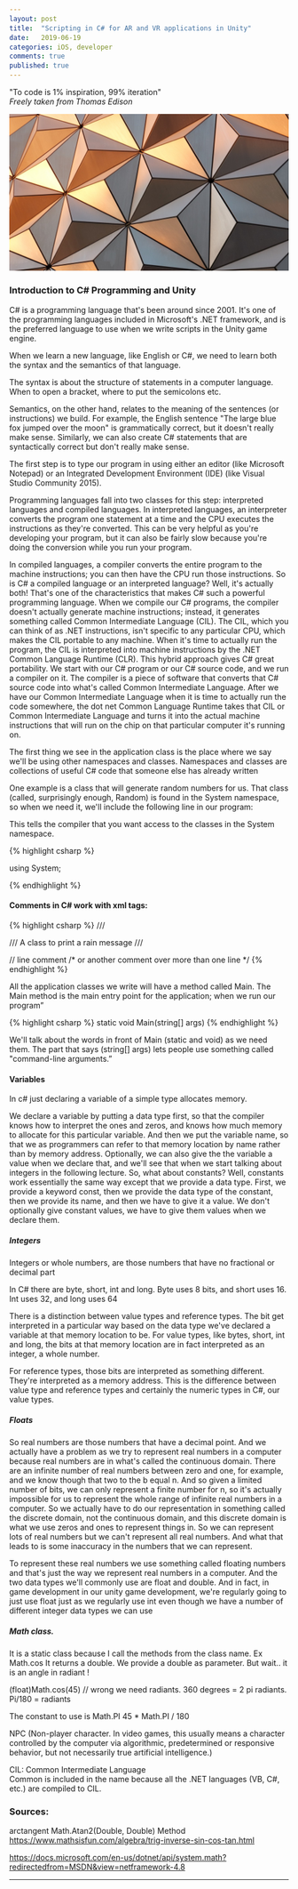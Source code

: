 ```yaml
---
layout: post
title:  "Scripting in C# for AR and VR applications in Unity"
date:   2019-06-19
categories: iOS, developer
comments: true
published: true
---
```



<div class="message">
"To code is 1% inspiration, 99% iteration" 
<br><cite>Freely taken from Thomas Edison</cite>
</div>

![image](/assets/img/CSharpScriptingPost.jpg)

### Introduction to C# Programming and Unity
 
C# is a programming language that's been around since 2001.
It's one of the programming languages included in Microsoft's .NET framework, and is the preferred language to use when we write scripts in the Unity game engine. 

When we learn a new language, like English or C#, we need to learn both the syntax and the semantics of that language. 

The syntax is about the structure of statements in a computer language. 
When to open a bracket, where to put the semicolons etc.

Semantics, on the other hand, relates to the meaning of the sentences (or instructions) we build. For example, the English sentence "The large blue fox jumped over the moon" is grammatically correct, but it doesn't really make sense. 
Similarly, we can also create C# statements that are syntactically correct but don't really make sense.

The first step is to type our program in using either an editor (like Microsoft Notepad) or an Integrated Development Environment (IDE) (like Visual Studio Community 2015). 

Programming languages fall into two classes for this step: interpreted languages and compiled languages. 
In interpreted languages, an interpreter converts the program one statement at a time and the CPU executes the instructions as they're converted. 
This can be very helpful as you're developing your program, but it can also be fairly slow because you're doing the conversion while you run your program. 

In compiled languages, a compiler converts the entire program to the machine instructions; you can then have the CPU run those instructions.
So is C# a compiled language or an interpreted language? Well, it's actually both! That's one of the characteristics that makes C# such a powerful programming language. 
When we compile our C# programs, the compiler doesn't actually generate machine instructions; instead, it generates something called Common Intermediate Language (CIL). 
The CIL, which you can think of as .NET instructions, isn't specific to any particular CPU, which makes the CIL portable to any machine. 
When it's time to actually run the program, the CIL is interpreted into machine instructions by the .NET Common Language Runtime (CLR). This hybrid approach gives C# great portability.
We start with our C# program or our C# source code, and we run a compiler on it. 
The compiler is a piece of software that converts that C# source code into what's called Common Intermediate Language. 
After we have our Common Intermediate Language when it is time to actually run the code somewhere, the dot net Common Language Runtime takes that CIL or Common Intermediate Language and turns it into the actual machine instructions that will run on the chip on that particular computer it's running on.

The first thing we see in the application class is the place where we say we'll be using other namespaces and classes. Namespaces and classes are collections of useful C# code that someone else has already written

One example is a class that will generate random numbers for us. That class (called, surprisingly enough, Random) is found in the System namespace, so when we need it, we'll include the following line in our program:

This tells the compiler that you want access to the classes in the System namespace.

{% highlight csharp %}

using System;

{% endhighlight %}







#### Comments in C# work with xml tags:

{% highlight csharp %}
/// <summary>
/// A class to print a rain message
/// </summary>

// line comment
/* or another comment over more than one line 
*/
{% endhighlight %}



All the application classes we write will have a method called Main. The Main method is the main entry point for the application; when we run our program”

{% highlight csharp %}
static void Main(string[] args)
{% endhighlight %}

We'll talk about the words in front of Main (static and void) as we need them. The part that says (string[] args) lets people use something called "command-line arguments.”

#### Variables

In c# just declaring a variable of a simple type allocates memory.

We declare a variable by putting a data type first, so that the compiler knows how to interpret the ones and zeros, and knows how much memory to allocate for this particular variable. And then we put the variable name, so that we as programmers can refer to that memory location by name rather than by memory address. Optionally, we can also give the the variable a value when we declare that, and we'll see that when we start talking about integers in the following lecture. 
So, what about constants? Well, constants work essentially the same way except that we provide a data type. First, we provide a keyword const, then we provide the data type of the constant, then we provide its name, and then we have to give it a value. We don't optionally give constant values, we have to give them values when we declare them.

##### Integers

Integers or whole numbers, are those numbers that have no fractional or decimal part

In C# there are byte, short, int and long.
Byte uses 8 bits, and short uses 16. Int uses 32, and long uses 64

There is a distinction between value types and reference types. 
The bit get interpreted in a particular way based on the data type we've declared a variable at that memory location to be. For value types, like bytes, short, int and long, the bits at that memory location are in fact interpreted as an integer, a whole number.

For reference types, those bits are interpreted as something different. They're interpreted as a memory address. 
This is the difference between value type and reference types and certainly the numeric types in C#, our value types.

##### Floats

So real numbers are those numbers that have a decimal point. And we actually have a problem as we try to represent real numbers in a computer because real numbers are in what's called the continuous domain. There are an infinite number of real numbers between zero and one, for example, and we know though that two to the b equal n. And so given a limited number of bits, we can only represent a finite number for n, so it's actually impossible for us to represent the whole range of infinite real numbers in a computer. So we actually have to do our representation in something called the discrete domain, not the continuous domain, and this discrete domain is what we use zeros and ones to represent things in. So we can represent lots of real numbers but we can't represent all real numbers. And what that leads to is some inaccuracy in the numbers that we can represent. 

To represent these real numbers we use something called floating numbers and that's just the way we represent real numbers in a computer. And the two data types we'll commonly use are float and double. And in fact, in game development in our unity game development, we're regularly going to just use float just as we regularly use int even though we have a number of different integer data types we can use

##### Math class. 

It is a static class because I call the methods from the class name. Ex Math.cos
It returns a double. We provide a double as parameter. But wait.. it is an angle in radiant !

(float)Math.cos(45)  		// wrong we need radiants.
360 degrees = 2 pi radiants.
Pi/180 = radiants

The constant to use is Math.PI 
45 * Math.PI / 180





NPC (Non-player character. In video games, this usually means a character controlled by the computer via algorithmic, predetermined or responsive behavior, but not necessarily true artificial intelligence.)

CIL: Common Intermediate Language  
Common is included in the name because all the .NET languages (VB, C#, etc.) are compiled to CIL.







### Sources:

arctangent 
Math.Atan2(Double, Double) Method
https://www.mathsisfun.com/algebra/trig-inverse-sin-cos-tan.html

https://docs.microsoft.com/en-us/dotnet/api/system.math?redirectedfrom=MSDN&view=netframework-4.8

[]()

<hr>
